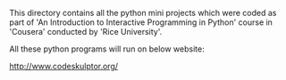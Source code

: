 This directory contains all the python mini projects which were coded as part of 'An Introduction to Interactive Programming in Python' course in 'Cousera' conducted by 'Rice University'.

All these python programs will run on below website:

http://www.codeskulptor.org/
